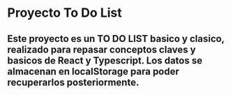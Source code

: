 # Proyecto To Do List 

## Este proyecto es un TO DO LIST basico y clasico, realizado para repasar conceptos claves y basicos de React y Typescript. Los datos se almacenan en localStorage para poder recuperarlos posteriormente.

